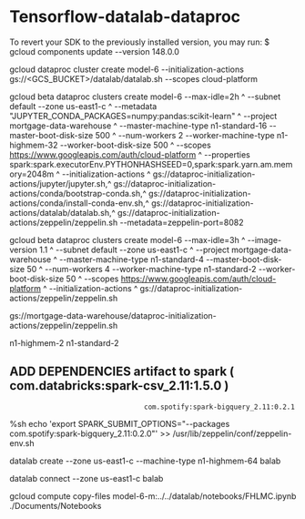 # Tensorflow-datalab-dataproc

To revert your SDK to the previously installed version, you may run:
  $ gcloud components update --version 148.0.0


gcloud dataproc cluster create model-6  --initialization-actions gs://<GCS_BUCKET>/datalab/datalab.sh  --scopes cloud-platform


gcloud beta dataproc clusters create model-6 --max-idle=2h  ^
--subnet default --zone us-east1-c ^
--metadata "JUPYTER_CONDA_PACKAGES=numpy:pandas:scikit-learn" ^
--project mortgage-data-warehouse ^
--master-machine-type n1-standard-16 --master-boot-disk-size 500 ^
--num-workers 2 --worker-machine-type n1-highmem-32 --worker-boot-disk-size 500 ^
--scopes https://www.googleapis.com/auth/cloud-platform ^
--properties spark:spark.executorEnv.PYTHONHASHSEED=0,spark:spark.yarn.am.memory=2048m ^
--initialization-actions ^
gs://dataproc-initialization-actions/jupyter/jupyter.sh,^
gs://dataproc-initialization-actions/conda/bootstrap-conda.sh,^
gs://dataproc-initialization-actions/conda/install-conda-env.sh,^
gs://dataproc-initialization-actions/datalab/datalab.sh,^
gs://dataproc-initialization-actions/zeppelin/zeppelin.sh --metadata=zeppelin-port=8082




gcloud beta dataproc clusters create model-6 --max-idle=3h  ^
--image-version 1.1 ^
--subnet default --zone us-east1-c ^
--project mortgage-data-warehouse ^
--master-machine-type n1-standard-4 --master-boot-disk-size 50 ^
--num-workers 4 --worker-machine-type n1-standard-2 --worker-boot-disk-size 50 ^
--scopes https://www.googleapis.com/auth/cloud-platform ^
--initialization-actions ^
gs://dataproc-initialization-actions/zeppelin/zeppelin.sh

gs://mortgage-data-warehouse/dataproc-initialization-actions/zeppelin/zeppelin.sh


n1-highmem-2  n1-standard-2


## ADD DEPENDENCIES artifact to spark ( com.databricks:spark-csv_2.11:1.5.0 )
                                     com.spotify:spark-bigquery_2.11:0.2.1

%sh echo 'export SPARK_SUBMIT_OPTIONS="--packages com.spotify:spark-bigquery_2.11:0.2.0"' >> /usr/lib/zeppelin/conf/zeppelin-env.sh




datalab create --zone us-east1-c --machine-type n1-highmem-64  balab

datalab connect --zone us-east1-c balab




gcloud compute copy-files model-6-m:../../datalab/notebooks/FHLMC.ipynb  ./Documents/Notebooks

